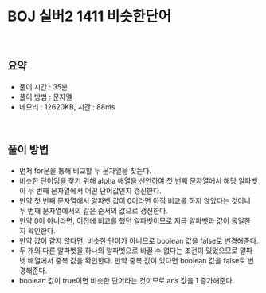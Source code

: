 # BOJ 실버2 1411 비슷한단어

<br>

## 요약 
- 풀이 시간 : 35분  
- 풀이 방법 : 문자열
- 메모리 : 12620KB, 시간 : 88ms

<br>

## 풀이 방법
- 먼저 for문을 통해 비교할 두 문자열을 찾는다.
- 비슷한 단어임을 찾기 위해 alpha 배열을 선언하여 첫 번째 문자열에서 해당 알파벳이 두 번째 문자열에서 어떤 단어값인지 갱신한다.
- 만약 첫 번째 문자열에서 알파벳 값이 0이라면 아직 비교를 하지 않았다는 것이니 두 번째 문자열에서의 같은 순서의 값으로 갱신한다.
- 만약 0이 아니라면, 이전에 비교를 했던 알파벳이므로 지금 알파벳과 값이 동일한 지 확인한다.
- 만약 값이 같지 않다면, 비슷한 단어가 아니므로 boolean 값을 false로 변경해준다.
- 두 개의 다른 알파벳을 하나의 알파벳으로 바꿀 수 없다는 조건이 있었으므로 알파벳 배열에서 중복 값을 확인한다. 만약 중복 값이 있다면 boolean 값을 false로 변경해준다.
- boolean 값이 true이면 비슷한 단어라는 것이므로 ans 값을 1 증가해준다. 

<br>

